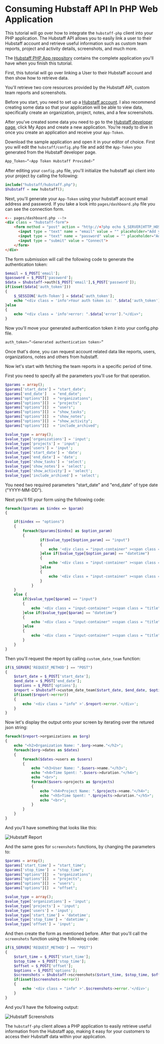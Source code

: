 # Consuming Hubstaff API In PHP Web Application

This tutorial will go over how to integrate the `hubstaff-php` client into your PHP application. The Hubstaff API allows you to easily link a user to their Hubstaff account and retrieve useful information such as custom team reports, project and activity details, screenshots, and much more.

The [Hubstaff PHP App repository](https://github.com/hookengine/hubstaff-sample-apps/tree/master/php-sample-app) contains the complete application you'll have when you finish this tutorial.

First, this tutorial will go over linking a User to their Hubstaff account and then show how to retrieve data.

You'll retrieve two core resources provided by the Hubstaff API,
custom team reports and screenshots. 

Before you start, you need to set up a [Hubstaff account](https://hubstaff.com/). I also recommend creating some data so that your application will be able to
view data, specifically create an organization, project, notes, and a few screenshots.

After you've created some data you need to go to the [Hubstaff developer
page](https://developer.hubstaff.com/), click My Apps and create a new
application. You’re ready to dive in once you create an application and receive your `App-Token`.

Download the sample application and open it in your editor of choice. First you will edit the `hubstaff/config.php` file and add the `App-Token` you generated from the Hubstaff developer page.

```php
App_Token=“<App Token Hubstaff Provided>”
```
After editing your `config.php` file, you'll initialize the hubstaff api client into your project by calling the following:

```php
include("hubstaff/hubstaff.php");
$hubstaff = new hubstaff();
```

Next, you'll generate your `App-Token` using your hubstaff account email address and password. If you take a look into `pages/dashboard.php` file you can see the connection form.

```html
<-- pages/dashboard.php --!>
<div class = "hubstaff-form">
	<form method = "post" action = "http://<?php echo $_SERVER[HTTP_HOST].$_SERVER[REQUEST_URI]; ?>" >
	  <input type = "text" name = "email" value = "" placeholder="Add your Hubstaff account email address" >
	  <input type = "text" name = "password" value = "" placeholder="Add your Hubstaff account password" >
	  <input type = "submit" value = "Connect">
	</form>
</div>
```
The form submission will call the following code to generate the authentication
token:

```php
$email = $_POST['email'];
$password = $_POST['password'];
$data = $hubstaff->auth($_POST['email'],$_POST['password']);
if(isset($data['auth_token']))
{
	$_SESSION['Auth-Token'] = $data['auth_token'];
	echo "<div class = 'info'>Your auth token is: ".$data['auth_token']."</div>";
}else
{
	echo "<div class = 'info'>error: ".$data['error']."</div>";
}
```

Now you'll move your generated authentication token it into your config.php file.

```php
auth_token=“<Generated authentication token>”
```

Once that's done, you can request account related data like reports, users, organizations, notes and others from hubstaff.

Now let's start with fetching the team reports in a specific period of time.

First you need to specify all the parameters you'll use for that operation.

```php
$params = array();
$params['start_date'] = "start_date";
$params['end_date']   = "end_date";
$params["options"][]  = "organizations";
$params["options"][]  = "projects";
$params["options"][]  = "users";
$params["options"][]  = "show_tasks";
$params["options"][]  = "show_notes";
$params["options"][]  = "show_activity";
$params["options"][]  = "include_archived";

$value_type = array();
$value_type['organizations'] = 'input';
$value_type['projects'] = 'input';
$value_type['users'] = 'input';
$value_type['start_date'] = 'date';
$value_type['end_date'] = 'date';
$value_type['show_tasks'] = 'select';
$value_type['show_notes'] = 'select';
$value_type['show_activity'] = 'select';
$value_type['include_archived'] = 'select';
```
You need two required parameters "start_date" and "end_date" of type date ("YYYY-MM-DD").

Next you'll fill your form using the following code:

```php
foreach($params as $index => $param)
{

	if($index == "options")
	{
		foreach($params[$index] as $option_param)
		{
				if($value_type[$option_param] == "input")
				{
					echo '<div class = "input-container" ><span class = "title">'.$option_param.'</span><input type = "text" name = "options['.$option_param.']" ></div>';
				}else if($value_type[$option_param] == "datetime")
				{
					echo '<div class = "input-container" ><span class = "title">'.$option_param.'</span><input type = "text" name = "options['.$option_param.']" class="form-control time" ></div>';
				}else
				{
					echo '<div class = "input-container" ><span class = "title">'.$option_param.'</span><select name = "options['.$option_param.']" ><option>0</option><option>1</option></select></div>';
				}
			}
	}
	else {
		if($value_type[$param] == "input")
		{
			echo '<div class = "input-container" ><span class = "title">'.$param.'</span><input type = "text" name = "'.$param.'" ></div>';
		}else if($value_type[$param] == "datetime")
		{
			echo '<div class = "input-container" ><span class = "title">'.$param.'</span><input type = "text" name = "'.$param.'" class="form-control time" ></div>';
		}else
		{
			echo '<div class = "input-container" ><span class = "title">'.$param.'</span><select name = "'.$param.'" ><option>0</option><option>1</option></select></div>';
		}
	}
}
```

Then you'll request the report by calling `custom_date_team` function:

```php
if($_SERVER['REQUEST_METHOD'] == "POST")
{
	$start_date = $_POST['start_date'];
	$end_date = $_POST['end_date'];
	$options = $_POST['options'];
	$report = $hubstaff->custom_date_team($start_date, $end_date, $options);
	if(isset($report->error))
	{
		echo '<div class = "info" >'.$report->error.'</div>';
	}
}
```
Now let's display the output onto your screen by iterating over the retured json string:

```php
foreach($report->organizations as $org)
{
	echo "<h2>Organization Name: ".$org->name."</h2>";
	foreach($org->dates as $dates)
	{
		foreach($dates->users as $users)
		{
			echo "<h3>User Name: ".$users->name."</h3>";
			echo "<h4>Time Spent: ".$users->duration."</h4>";
			echo "<br>";
			foreach($users->projects as $projects)
			{
				echo "<h4>Project Name: ".$projects->name."</h4>";
				echo "<h5>Time Spent: ".$projects->duration."</h5>";
				echo "<br>";
			}
		}
	}
}
```
And you'll have something that looks like this:

![Hubstaff Report](/images/php_report.png)

And the same goes for `screenshots` functions, by changing the parameters to:

```php
$params = array();
$params['start_time'] = "start_time";
$params['stop_time']  = "stop_time";
$params["options"][]  = "organizations";
$params["options"][]  = "projects";
$params["options"][]  = "users";
$params["options"][]  = "offset";

$value_type = array();
$value_type['organizations'] = 'input';
$value_type['projects'] = 'input';
$value_type['users'] = 'input';
$value_type['start_time'] = 'datetime';
$value_type['stop_time'] = 'datetime';
$value_type['offset'] = 'input';
```
And then create the form as mentioned before. After that you'll call the `screenshots` function using the following code:

```php
if($_SERVER['REQUEST_METHOD'] == "POST")
{
	$start_time = $_POST['start_time'];
	$stop_time = $_POST['stop_time'];
	$offset = $_POST['offset'];
	$options = $_POST['options'];
	$screenshots = $hubstaff->screenshots($start_time, $stop_time, $offset, $options);
	if(isset($screenshots->error))
	{
		echo '<div class = "info" >'.$screenshots->error.'</div>';
	}
}
```
And you'll have the following output:

![Hubstaff Screenshots](/images/php_screenshot.png)

The `hubstaff-php` client allows a PHP application to easily retrieve useful information from the Hubstaff app, making it easy for your customers to access their Hubstaff data within your application.
